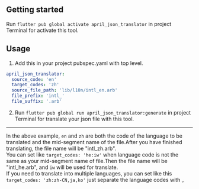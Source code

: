 <!--
This README describes the package. If you publish this package to pub.dev,
this README's contents appear on the landing page for your package.

For information about how to write a good package README, see the guide for
[writing package pages](https://dart.dev/guides/libraries/writing-package-pages).

For general information about developing packages, see the Dart guide for
[creating packages](https://dart.dev/guides/libraries/create-library-packages)
and the Flutter guide for
[developing packages and plugins](https://flutter.dev/developing-packages).
-->

## Getting started

Run `flutter pub global activate april_json_translator` in project Terminal for activate this tool.

## Usage

1. Add this in your project pubspec.yaml with top level.

```yaml
april_json_translator:
  source_code: 'en'
  target_codes: 'zh'
  source_file_path: 'lib/l10n/intl_en.arb'
  file_prefix: 'intl_'
  file_suffix: '.arb'
```

2. Run `flutter pub global run april_json_translator:generate` in project Terminal for translate
   your json file with this tool.

---

In the above example, `en` and `zh` are both the code of the language to be translated and the
mid-segment name of the file.After you have finished translating, the file name will be "intl_zh.arb".  
You can set like `target_codes: 'he:iw'` when language code is not the same as your mid-segment name
of file.Then the file name will be "intl_he.arb", and `iw` will be used for translate.  
If you need to translate into multiple languages, you can set like
this `target_codes: 'zh:zh-CN,ja,ko'` just separate the language codes with `,`
